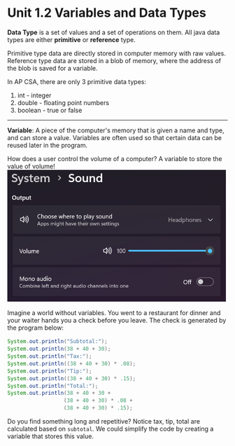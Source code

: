 # Unit 1.2 Variables and Data Types

**Data Type** is a set of values and a set of operations on them. All java data types are either **primitive** or **reference** type. 

Primitive type data are directly stored in computer memory with raw values. \
Reference type data are stored in a blob of memory, where the address of the blob is saved for a variable.

In AP CSA, there are only 3 primitive data types:
1. int - integer
2. double - floating point numbers
3. boolean - true or false

--- 
**Variable**:  A piece of the computer's memory that is given a name and type, and can store a value. Variables are often used so that certain data can be reused later in the program.

How does a user control the volume of a computer? A variable to store the value of volume!\
<img src="./assets/image.png" alt="drawing" width="500"/>

Imagine a world without variables. You went to a restaurant for dinner and your waiter hands you a check before you leave. The check is generated by the program below:
```java
System.out.println("Subtotal:");
System.out.println(38 + 40 + 30);
System.out.println("Tax:");
System.out.println((38 + 40 + 30) * .08);
System.out.println("Tip:");
System.out.println((38 + 40 + 30) * .15);
System.out.println("Total:");
System.out.println(38 + 40 + 30 +
                  (38 + 40 + 30) * .08 +
                  (38 + 40 + 30) * .15);
```

Do you find something long and repetitive? Notice tax, tip, total are calculated based on `subtotal`. We could simplify the code by creating a variable that stores this value.
